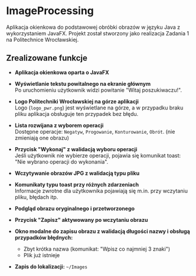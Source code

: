 # ImageProcessing

Aplikacja okienkowa do podstawowej obróbki obrazów w języku Java z wykorzystaniem JavaFX. Projekt został stworzony jako realizacja Zadania 1 na Politechnice Wrocławskiej.

## Zrealizowane funkcje

- **Aplikacja okienkowa oparta o JavaFX**
- **Wyświetlanie tekstu powitalnego na ekranie głównym**  
  Po uruchomieniu użytkownik widzi powitanie "Witaj poszukiwaczu!".
- **Logo Politechniki Wrocławskiej na górze aplikacji**  
  Logo (`logo_pwr.png`) jest wyświetlane na górze, a w przypadku braku pliku aplikacja obsługuje ten przypadek bez błędu.
- **Lista rozwijana z wyborem operacji**  
  Dostępne operacje: `Negatyw`, `Progowanie`, `Konturowanie`, `Obrót`. (nie zmieniają one obrazu)
- **Przycisk "Wykonaj" z walidacją wyboru operacji**  
  Jeśli użytkownik nie wybierze operacji, pojawia się komunikat toast: "Nie wybrano operacji do wykonania".
- **Wczytywanie obrazów JPG z walidacją typu pliku**  

- **Komunikaty typu toast przy różnych zdarzeniach**  
  Informacje zwrotne dla użytkownika pojawiają się m.in. przy wczytaniu pliku, błędach itp.
- **Podgląd obrazu oryginalnego i przetworzonego**  

- **Przycisk "Zapisz" aktywowany po wczytaniu obrazu**

- **Okno modalne do zapisu obrazu z walidacją długości nazwy i obsługą przypadków błędnych:**
  - Zbyt krótka nazwa (komunikat: "Wpisz co najmniej 3 znaki")
  - Plik już istnieje
- **Zapis do lokalizacji:** `~/Images`
